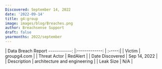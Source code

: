 ```yaml
---
Discovered: September 14, 2022
date: '2022-09-14'
title: g4:group
image: images/blog/Breaches.png
author: Breachsense Support
draft: false
yearmonths: 2022/september
---
```



| Data Breach Report
------------:     |:-------------:    | :-----:|
| Victim      | groupg4.com      | 
| Threat Actor      | RedAlert      | 
| Date Discovered      | Sep 14, 2022      | 
| Description      | architecture and engineering      | 
| Leak Size      | N/A      | 

